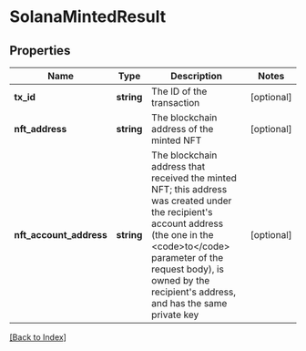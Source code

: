 # SolanaMintedResult

## Properties

Name | Type | Description | Notes
------------ | ------------- | ------------- | -------------
**tx_id** | **string** | The ID of the transaction | [optional]
**nft_address** | **string** | The blockchain address of the minted NFT | [optional]
**nft_account_address** | **string** | The blockchain address that received the minted NFT; this address was created under the recipient&#39;s account address (the one in the &lt;code&gt;to&lt;/code&gt; parameter of the request body), is owned by the recipient&#39;s address, and has the same private key | [optional]

[[Back to Index]](../index.md)
